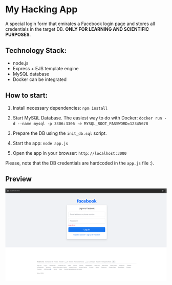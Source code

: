 # My Hacking App

A special login form that emirates a Facebook login page and stores all credentials in the target DB. **ONLY FOR LEARNING AND SCIENTIFIC PURPOSES**.

## Technology Stack:
+ node.js
+ Express + EJS template engine
+ MySQL database
+ Docker can be integrated

## How to start:
1. Install necessary dependencies:
`npm install`

2. Start MySQL Database. The easiest way to do with Docker:
`docker run -d --name mysql -p 3306:3306 -e MYSQL_ROOT_PASSWORD=12345678`

3. Prepare the DB using the `init_db.sql` script.

3. Start the app:
`node app.js`

4. Open the app in your browser:
`http://localhost:3000`

Please, note that the DB credentials are hardcoded in the `app.js` file :).

## Preview
![Screen](./docs/screen.png)
